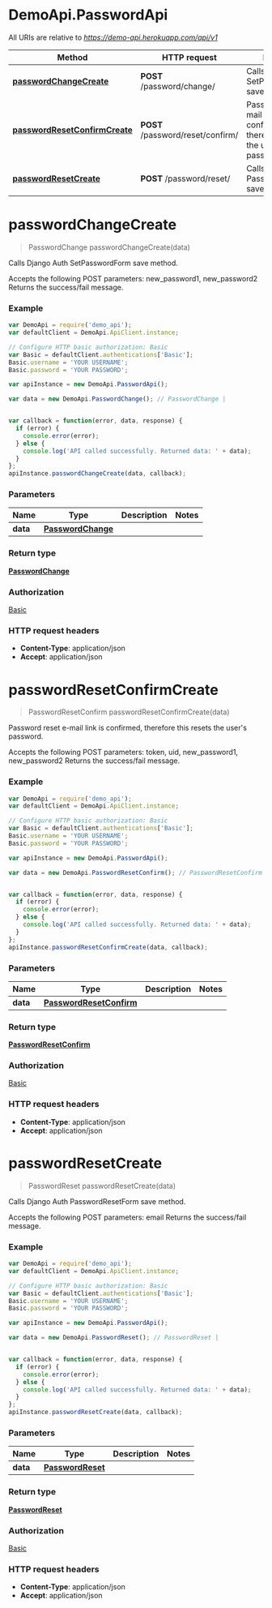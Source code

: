 # DemoApi.PasswordApi

All URIs are relative to *https://demo-api.herokuapp.com/api/v1*

Method | HTTP request | Description
------------- | ------------- | -------------
[**passwordChangeCreate**](PasswordApi.md#passwordChangeCreate) | **POST** /password/change/ | Calls Django Auth SetPasswordForm save method.
[**passwordResetConfirmCreate**](PasswordApi.md#passwordResetConfirmCreate) | **POST** /password/reset/confirm/ | Password reset e-mail link is confirmed, therefore this resets the user's password.
[**passwordResetCreate**](PasswordApi.md#passwordResetCreate) | **POST** /password/reset/ | Calls Django Auth PasswordResetForm save method.


<a name="passwordChangeCreate"></a>
# **passwordChangeCreate**
> PasswordChange passwordChangeCreate(data)

Calls Django Auth SetPasswordForm save method.

Accepts the following POST parameters: new_password1, new_password2 Returns the success/fail message.

### Example
```javascript
var DemoApi = require('demo_api');
var defaultClient = DemoApi.ApiClient.instance;

// Configure HTTP basic authorization: Basic
var Basic = defaultClient.authentications['Basic'];
Basic.username = 'YOUR USERNAME';
Basic.password = 'YOUR PASSWORD';

var apiInstance = new DemoApi.PasswordApi();

var data = new DemoApi.PasswordChange(); // PasswordChange | 


var callback = function(error, data, response) {
  if (error) {
    console.error(error);
  } else {
    console.log('API called successfully. Returned data: ' + data);
  }
};
apiInstance.passwordChangeCreate(data, callback);
```

### Parameters

Name | Type | Description  | Notes
------------- | ------------- | ------------- | -------------
 **data** | [**PasswordChange**](PasswordChange.md)|  | 

### Return type

[**PasswordChange**](PasswordChange.md)

### Authorization

[Basic](../README.md#Basic)

### HTTP request headers

 - **Content-Type**: application/json
 - **Accept**: application/json

<a name="passwordResetConfirmCreate"></a>
# **passwordResetConfirmCreate**
> PasswordResetConfirm passwordResetConfirmCreate(data)

Password reset e-mail link is confirmed, therefore this resets the user's password.

Accepts the following POST parameters: token, uid,     new_password1, new_password2 Returns the success/fail message.

### Example
```javascript
var DemoApi = require('demo_api');
var defaultClient = DemoApi.ApiClient.instance;

// Configure HTTP basic authorization: Basic
var Basic = defaultClient.authentications['Basic'];
Basic.username = 'YOUR USERNAME';
Basic.password = 'YOUR PASSWORD';

var apiInstance = new DemoApi.PasswordApi();

var data = new DemoApi.PasswordResetConfirm(); // PasswordResetConfirm | 


var callback = function(error, data, response) {
  if (error) {
    console.error(error);
  } else {
    console.log('API called successfully. Returned data: ' + data);
  }
};
apiInstance.passwordResetConfirmCreate(data, callback);
```

### Parameters

Name | Type | Description  | Notes
------------- | ------------- | ------------- | -------------
 **data** | [**PasswordResetConfirm**](PasswordResetConfirm.md)|  | 

### Return type

[**PasswordResetConfirm**](PasswordResetConfirm.md)

### Authorization

[Basic](../README.md#Basic)

### HTTP request headers

 - **Content-Type**: application/json
 - **Accept**: application/json

<a name="passwordResetCreate"></a>
# **passwordResetCreate**
> PasswordReset passwordResetCreate(data)

Calls Django Auth PasswordResetForm save method.

Accepts the following POST parameters: email Returns the success/fail message.

### Example
```javascript
var DemoApi = require('demo_api');
var defaultClient = DemoApi.ApiClient.instance;

// Configure HTTP basic authorization: Basic
var Basic = defaultClient.authentications['Basic'];
Basic.username = 'YOUR USERNAME';
Basic.password = 'YOUR PASSWORD';

var apiInstance = new DemoApi.PasswordApi();

var data = new DemoApi.PasswordReset(); // PasswordReset | 


var callback = function(error, data, response) {
  if (error) {
    console.error(error);
  } else {
    console.log('API called successfully. Returned data: ' + data);
  }
};
apiInstance.passwordResetCreate(data, callback);
```

### Parameters

Name | Type | Description  | Notes
------------- | ------------- | ------------- | -------------
 **data** | [**PasswordReset**](PasswordReset.md)|  | 

### Return type

[**PasswordReset**](PasswordReset.md)

### Authorization

[Basic](../README.md#Basic)

### HTTP request headers

 - **Content-Type**: application/json
 - **Accept**: application/json


